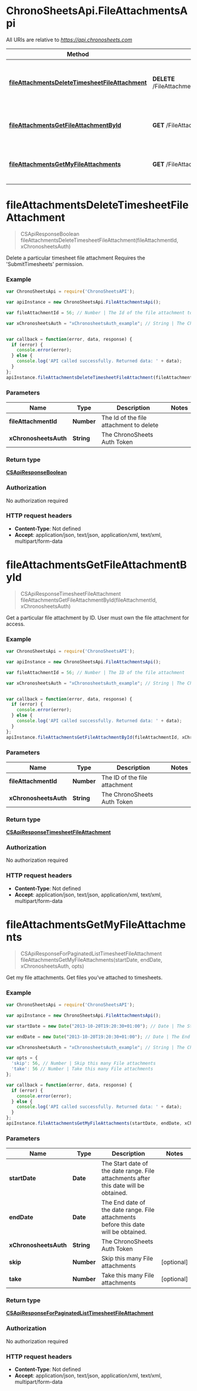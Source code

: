 # ChronoSheetsApi.FileAttachmentsApi

All URIs are relative to *https://api.chronosheets.com*

Method | HTTP request | Description
------------- | ------------- | -------------
[**fileAttachmentsDeleteTimesheetFileAttachment**](FileAttachmentsApi.md#fileAttachmentsDeleteTimesheetFileAttachment) | **DELETE** /FileAttachments/DeleteTimesheetFileAttachment | Delete a particular timesheet file attachment  Requires the 'SubmitTimesheets' permission.
[**fileAttachmentsGetFileAttachmentById**](FileAttachmentsApi.md#fileAttachmentsGetFileAttachmentById) | **GET** /FileAttachments/GetFileAttachmentById | Get a particular file attachment by ID.  User must own the file attachment for access.
[**fileAttachmentsGetMyFileAttachments**](FileAttachmentsApi.md#fileAttachmentsGetMyFileAttachments) | **GET** /FileAttachments/GetMyFileAttachments | Get my file attachments.  Get files you've attached to timesheets.


<a name="fileAttachmentsDeleteTimesheetFileAttachment"></a>
# **fileAttachmentsDeleteTimesheetFileAttachment**
> CSApiResponseBoolean fileAttachmentsDeleteTimesheetFileAttachment(fileAttachmentId, xChronosheetsAuth)

Delete a particular timesheet file attachment  Requires the 'SubmitTimesheets' permission.

### Example
```javascript
var ChronoSheetsApi = require('ChronoSheetsAPI');

var apiInstance = new ChronoSheetsApi.FileAttachmentsApi();

var fileAttachmentId = 56; // Number | The Id of the file attachment to delete

var xChronosheetsAuth = "xChronosheetsAuth_example"; // String | The ChronoSheets Auth Token


var callback = function(error, data, response) {
  if (error) {
    console.error(error);
  } else {
    console.log('API called successfully. Returned data: ' + data);
  }
};
apiInstance.fileAttachmentsDeleteTimesheetFileAttachment(fileAttachmentId, xChronosheetsAuth, callback);
```

### Parameters

Name | Type | Description  | Notes
------------- | ------------- | ------------- | -------------
 **fileAttachmentId** | **Number**| The Id of the file attachment to delete | 
 **xChronosheetsAuth** | **String**| The ChronoSheets Auth Token | 

### Return type

[**CSApiResponseBoolean**](CSApiResponseBoolean.md)

### Authorization

No authorization required

### HTTP request headers

 - **Content-Type**: Not defined
 - **Accept**: application/json, text/json, application/xml, text/xml, multipart/form-data

<a name="fileAttachmentsGetFileAttachmentById"></a>
# **fileAttachmentsGetFileAttachmentById**
> CSApiResponseTimesheetFileAttachment fileAttachmentsGetFileAttachmentById(fileAttachmentId, xChronosheetsAuth)

Get a particular file attachment by ID.  User must own the file attachment for access.

### Example
```javascript
var ChronoSheetsApi = require('ChronoSheetsAPI');

var apiInstance = new ChronoSheetsApi.FileAttachmentsApi();

var fileAttachmentId = 56; // Number | The ID of the file attachment

var xChronosheetsAuth = "xChronosheetsAuth_example"; // String | The ChronoSheets Auth Token


var callback = function(error, data, response) {
  if (error) {
    console.error(error);
  } else {
    console.log('API called successfully. Returned data: ' + data);
  }
};
apiInstance.fileAttachmentsGetFileAttachmentById(fileAttachmentId, xChronosheetsAuth, callback);
```

### Parameters

Name | Type | Description  | Notes
------------- | ------------- | ------------- | -------------
 **fileAttachmentId** | **Number**| The ID of the file attachment | 
 **xChronosheetsAuth** | **String**| The ChronoSheets Auth Token | 

### Return type

[**CSApiResponseTimesheetFileAttachment**](CSApiResponseTimesheetFileAttachment.md)

### Authorization

No authorization required

### HTTP request headers

 - **Content-Type**: Not defined
 - **Accept**: application/json, text/json, application/xml, text/xml, multipart/form-data

<a name="fileAttachmentsGetMyFileAttachments"></a>
# **fileAttachmentsGetMyFileAttachments**
> CSApiResponseForPaginatedListTimesheetFileAttachment fileAttachmentsGetMyFileAttachments(startDate, endDate, xChronosheetsAuth, opts)

Get my file attachments.  Get files you've attached to timesheets.

### Example
```javascript
var ChronoSheetsApi = require('ChronoSheetsAPI');

var apiInstance = new ChronoSheetsApi.FileAttachmentsApi();

var startDate = new Date("2013-10-20T19:20:30+01:00"); // Date | The Start date of the date range.  File attachments after this date will be obtained.

var endDate = new Date("2013-10-20T19:20:30+01:00"); // Date | The End date of the date range.  File attachments before this date will be obtained.

var xChronosheetsAuth = "xChronosheetsAuth_example"; // String | The ChronoSheets Auth Token

var opts = { 
  'skip': 56, // Number | Skip this many File attachments
  'take': 56 // Number | Take this many File attachments
};

var callback = function(error, data, response) {
  if (error) {
    console.error(error);
  } else {
    console.log('API called successfully. Returned data: ' + data);
  }
};
apiInstance.fileAttachmentsGetMyFileAttachments(startDate, endDate, xChronosheetsAuth, opts, callback);
```

### Parameters

Name | Type | Description  | Notes
------------- | ------------- | ------------- | -------------
 **startDate** | **Date**| The Start date of the date range.  File attachments after this date will be obtained. | 
 **endDate** | **Date**| The End date of the date range.  File attachments before this date will be obtained. | 
 **xChronosheetsAuth** | **String**| The ChronoSheets Auth Token | 
 **skip** | **Number**| Skip this many File attachments | [optional] 
 **take** | **Number**| Take this many File attachments | [optional] 

### Return type

[**CSApiResponseForPaginatedListTimesheetFileAttachment**](CSApiResponseForPaginatedListTimesheetFileAttachment.md)

### Authorization

No authorization required

### HTTP request headers

 - **Content-Type**: Not defined
 - **Accept**: application/json, text/json, application/xml, text/xml, multipart/form-data


